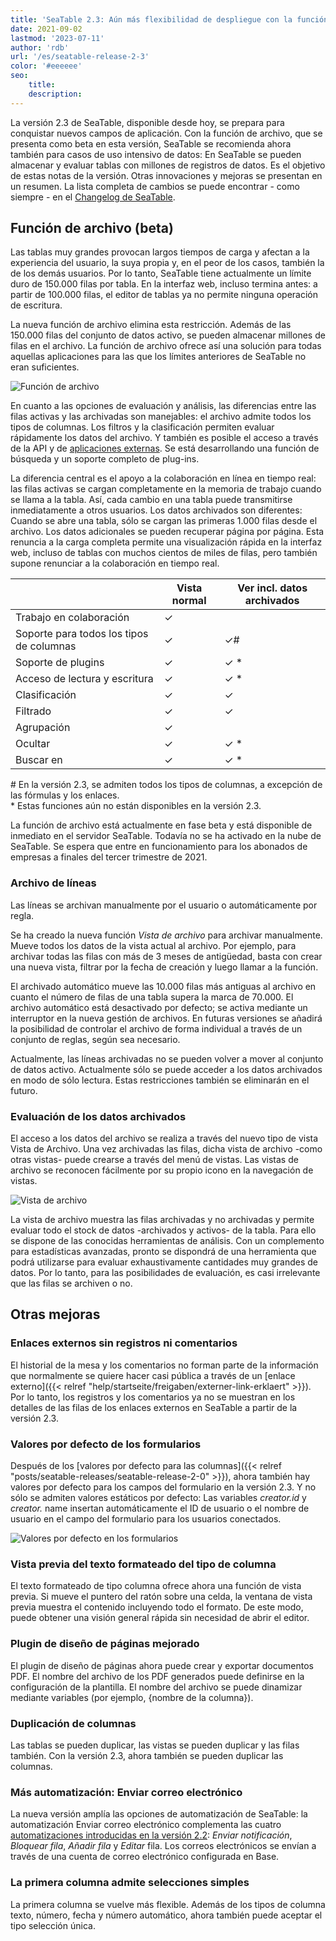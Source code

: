 ```yaml
---
title: 'SeaTable 2.3: Aún más flexibilidad de despliegue con la función de archivo - SeaTable'
date: 2021-09-02
lastmod: '2023-07-11'
author: 'rdb'
url: '/es/seatable-release-2-3'
color: '#eeeeee'
seo:
    title:
    description:
---
```


La versión 2.3 de SeaTable, disponible desde hoy, se prepara para conquistar nuevos campos de aplicación. Con la función de archivo, que se presenta como beta en esta versión, SeaTable se recomienda ahora también para casos de uso intensivo de datos: En SeaTable se pueden almacenar y evaluar tablas con millones de registros de datos. Es el objetivo de estas notas de la versión. Otras innovaciones y mejoras se presentan en un resumen. La lista completa de cambios se puede encontrar - como siempre - en el [Changelog de SeaTable](https://seatable.io/es/docs/changelog/version-2-3/).

## Función de archivo (beta)

Las tablas muy grandes provocan largos tiempos de carga y afectan a la experiencia del usuario, la suya propia y, en el peor de los casos, también la de los demás usuarios. Por lo tanto, SeaTable tiene actualmente un límite duro de 150.000 filas por tabla. En la interfaz web, incluso termina antes: a partir de 100.000 filas, el editor de tablas ya no permite ninguna operación de escritura.

La nueva función de archivo elimina esta restricción. Además de las 150.000 filas del conjunto de datos activo, se pueden almacenar millones de filas en el archivo. La función de archivo ofrece así una solución para todas aquellas aplicaciones para las que los límites anteriores de SeaTable no eran suficientes.

![Función de archivo](Archive-function-1088x631.png)

En cuanto a las opciones de evaluación y análisis, las diferencias entre las filas activas y las archivadas son manejables: el archivo admite todos los tipos de columnas. Los filtros y la clasificación permiten evaluar rápidamente los datos del archivo. Y también es posible el acceso a través de la API y de [aplicaciones externas](https://seatable.io/es/seatable-release-2-2#Externe_Apps_nur_fuer_Enterprise_Abos/?lang=auto). Se está desarrollando una función de búsqueda y un soporte completo de plug-ins.

La diferencia central es el apoyo a la colaboración en línea en tiempo real: las filas activas se cargan completamente en la memoria de trabajo cuando se llama a la tabla. Así, cada cambio en una tabla puede transmitirse inmediatamente a otros usuarios. Los datos archivados son diferentes: Cuando se abre una tabla, sólo se cargan las primeras 1.000 filas desde el archivo. Los datos adicionales se pueden recuperar página por página. Esta renuncia a la carga completa permite una visualización rápida en la interfaz web, incluso de tablas con muchos cientos de miles de filas, pero también supone renunciar a la colaboración en tiempo real.

|                                          | Vista normal | Ver incl. datos archivados |
| ---------------------------------------- | ------------ | -------------------------- |
| Trabajo en colaboración                  | ✓            |                            |
| Soporte para todos los tipos de columnas | ✓            | ✓#                         |
| Soporte de plugins                       | ✓            | ✓ \*                       |
| Acceso de lectura y escritura            | ✓            | ✓ \*                       |
| Clasificación                            | ✓            | ✓                          |
| Filtrado                                 | ✓            | ✓                          |
| Agrupación                               | ✓            |                            |
| Ocultar                                  | ✓            | ✓ \*                       |
| Buscar en                                | ✓            | ✓ \*                       |

\# En la versión 2.3, se admiten todos los tipos de columnas, a excepción de las fórmulas y los enlaces.  
\* Estas funciones aún no están disponibles en la versión 2.3.

La función de archivo está actualmente en fase beta y está disponible de inmediato en el servidor SeaTable. Todavía no se ha activado en la nube de SeaTable. Se espera que entre en funcionamiento para los abonados de empresas a finales del tercer trimestre de 2021.

### Archivo de líneas

Las líneas se archivan manualmente por el usuario o automáticamente por regla.

Se ha creado la nueva función _Vista de archivo_ para archivar manualmente. Mueve todos los datos de la vista actual al archivo. Por ejemplo, para archivar todas las filas con más de 3 meses de antigüedad, basta con crear una nueva vista, filtrar por la fecha de creación y luego llamar a la función.

El archivado automático mueve las 10.000 filas más antiguas al archivo en cuanto el número de filas de una tabla supera la marca de 70.000. El archivo automático está desactivado por defecto; se activa mediante un interruptor en la nueva gestión de archivos. En futuras versiones se añadirá la posibilidad de controlar el archivo de forma individual a través de un conjunto de reglas, según sea necesario.

Actualmente, las líneas archivadas no se pueden volver a mover al conjunto de datos activo. Actualmente sólo se puede acceder a los datos archivados en modo de sólo lectura. Estas restricciones también se eliminarán en el futuro.

### Evaluación de los datos archivados

El acceso a los datos del archivo se realiza a través del nuevo tipo de vista Vista de Archivo. Una vez archivadas las filas, dicha vista de archivo -como otras vistas- puede crearse a través del menú de vistas. Las vistas de archivo se reconocen fácilmente por su propio icono en la navegación de vistas.

![Vista de archivo](Archive-view-creation-1088x518.png)

La vista de archivo muestra las filas archivadas y no archivadas y permite evaluar todo el stock de datos -archivados y activos- de la tabla. Para ello se dispone de las conocidas herramientas de análisis. Con un complemento para estadísticas avanzadas, pronto se dispondrá de una herramienta que podrá utilizarse para evaluar exhaustivamente cantidades muy grandes de datos. Por lo tanto, para las posibilidades de evaluación, es casi irrelevante que las filas se archiven o no.

## Otras mejoras

### Enlaces externos sin registros ni comentarios

El historial de la mesa y los comentarios no forman parte de la información que normalmente se quiere hacer casi pública a través de un [enlace externo]({{< relref "help/startseite/freigaben/externer-link-erklaert" >}}). Por lo tanto, los registros y los comentarios ya no se muestran en los detalles de las filas de los enlaces externos en SeaTable a partir de la versión 2.3.

### Valores por defecto de los formularios

Después de los [valores por defecto para las columnas]({{< relref "posts/seatable-releases/seatable-release-2-0" >}}), ahora también hay valores por defecto para los campos del formulario en la versión 2.3. Y no sólo se admiten valores estáticos por defecto: Las variables _creator.id_ y _creator._ name insertan automáticamente el ID de usuario o el nombre de usuario en el campo del formulario para los usuarios conectados.

![Valores por defecto en los formularios](Default-values-forms-1088x974.png)

### Vista previa del texto formateado del tipo de columna

El texto formateado de tipo columna ofrece ahora una función de vista previa. Si mueve el puntero del ratón sobre una celda, la ventana de vista previa muestra el contenido incluyendo todo el formato. De este modo, puede obtener una visión general rápida sin necesidad de abrir el editor.

### Plugin de diseño de páginas mejorado

El plugin de diseño de páginas ahora puede crear y exportar documentos PDF. El nombre del archivo de los PDF generados puede definirse en la configuración de la plantilla. El nombre del archivo se puede dinamizar mediante variables (por ejemplo, {nombre de la columna}).

### Duplicación de columnas

Las tablas se pueden duplicar, las vistas se pueden duplicar y las filas también. Con la versión 2.3, ahora también se pueden duplicar las columnas.

### Más automatización: Enviar correo electrónico

La nueva versión amplía las opciones de automatización de SeaTable: la automatización Enviar correo electrónico complementa las cuatro [automatizaciones introducidas en la versión 2.2](https://seatable.io/es/seatable-release-2-2#Automationen_nur_fuer_Enterprise_Abos/?lang=auto): _Enviar notificación_, _Bloquear fila_, _Añadir fila_ y _Editar_ fila. Los correos electrónicos se envían a través de una cuenta de correo electrónico configurada en Base.

### La primera columna admite selecciones simples

La primera columna se vuelve más flexible. Además de los tipos de columna texto, número, fecha y número automático, ahora también puede aceptar el tipo selección única.
